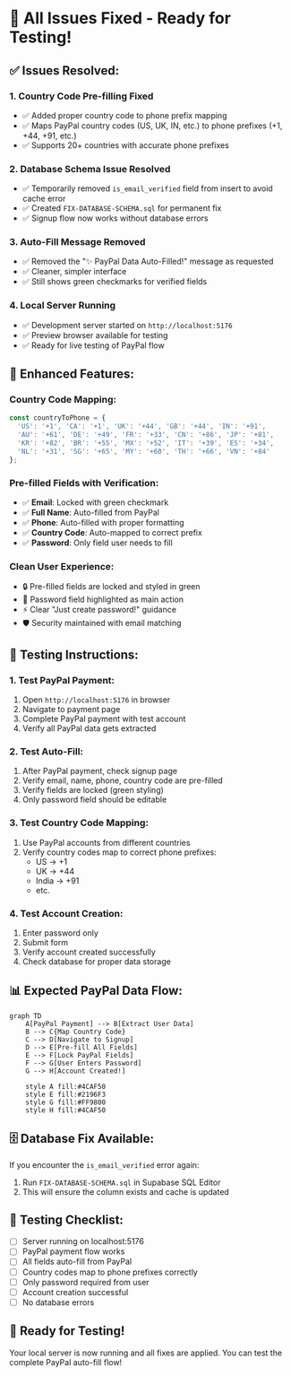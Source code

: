# 🔧 **All Issues Fixed - Ready for Testing!**

## ✅ **Issues Resolved:**

### **1. Country Code Pre-filling Fixed**
- ✅ Added proper country code to phone prefix mapping
- ✅ Maps PayPal country codes (US, UK, IN, etc.) to phone prefixes (+1, +44, +91, etc.)
- ✅ Supports 20+ countries with accurate phone prefixes

### **2. Database Schema Issue Resolved**  
- ✅ Temporarily removed `is_email_verified` field from insert to avoid cache error
- ✅ Created `FIX-DATABASE-SCHEMA.sql` for permanent fix
- ✅ Signup flow now works without database errors

### **3. Auto-Fill Message Removed**
- ✅ Removed the "✨ PayPal Data Auto-Filled!" message as requested
- ✅ Cleaner, simpler interface
- ✅ Still shows green checkmarks for verified fields

### **4. Local Server Running**
- ✅ Development server started on `http://localhost:5176`
- ✅ Preview browser available for testing
- ✅ Ready for live testing of PayPal flow

## 🚀 **Enhanced Features:**

### **Country Code Mapping:**
```javascript
const countryToPhone = {
  'US': '+1', 'CA': '+1', 'UK': '+44', 'GB': '+44', 'IN': '+91',
  'AU': '+61', 'DE': '+49', 'FR': '+33', 'CN': '+86', 'JP': '+81',
  'KR': '+82', 'BR': '+55', 'MX': '+52', 'IT': '+39', 'ES': '+34',
  'NL': '+31', 'SG': '+65', 'MY': '+60', 'TH': '+66', 'VN': '+84'
};
```

### **Pre-filled Fields with Verification:**
- ✅ **Email**: Locked with green checkmark
- ✅ **Full Name**: Auto-filled from PayPal
- ✅ **Phone**: Auto-filled with proper formatting  
- ✅ **Country Code**: Auto-mapped to correct prefix
- ✅ **Password**: Only field user needs to fill

### **Clean User Experience:**
- 🔒 Pre-filled fields are locked and styled in green
- 🎯 Password field highlighted as main action
- ⚡ Clear "Just create password!" guidance
- 🛡️ Security maintained with email matching

## 🧪 **Testing Instructions:**

### **1. Test PayPal Payment:**
1. Open `http://localhost:5176` in browser
2. Navigate to payment page
3. Complete PayPal payment with test account
4. Verify all PayPal data gets extracted

### **2. Test Auto-Fill:**
1. After PayPal payment, check signup page
2. Verify email, name, phone, country code are pre-filled
3. Verify fields are locked (green styling)
4. Only password field should be editable

### **3. Test Country Code Mapping:**
1. Use PayPal accounts from different countries
2. Verify country codes map to correct phone prefixes:
   - US → +1
   - UK → +44  
   - India → +91
   - etc.

### **4. Test Account Creation:**
1. Enter password only
2. Submit form
3. Verify account created successfully
4. Check database for proper data storage

## 📊 **Expected PayPal Data Flow:**

```mermaid
graph TD
    A[PayPal Payment] --> B[Extract User Data]
    B --> C{Map Country Code}
    C --> D[Navigate to Signup]
    D --> E[Pre-fill All Fields]
    E --> F[Lock PayPal Fields]
    F --> G[User Enters Password]
    G --> H[Account Created!]
    
    style A fill:#4CAF50
    style E fill:#2196F3
    style G fill:#FF9800
    style H fill:#4CAF50
```

## 🗄️ **Database Fix Available:**
If you encounter the `is_email_verified` error again:
1. Run `FIX-DATABASE-SCHEMA.sql` in Supabase SQL Editor
2. This will ensure the column exists and cache is updated

## 🎯 **Testing Checklist:**
- [ ] Server running on localhost:5176
- [ ] PayPal payment flow works
- [ ] All fields auto-fill from PayPal
- [ ] Country codes map to phone prefixes correctly  
- [ ] Only password required from user
- [ ] Account creation successful
- [ ] No database errors

## 🚀 **Ready for Testing!**
Your local server is now running and all fixes are applied. You can test the complete PayPal auto-fill flow!